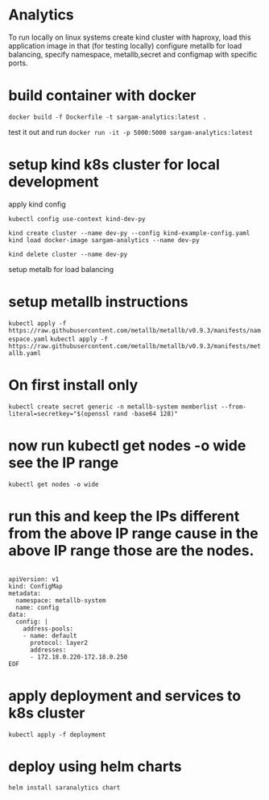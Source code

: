 Analytics
============


To run locally on linux systems 
create kind cluster with haproxy, load this application image in that (for testing locally)
configure metallb for load balancing, specify namespace, metallb,secret and configmap with specific ports.


# build container with docker

`docker build -f Dockerfile -t sargam-analytics:latest .`

test it out and run 
`docker run -it -p 5000:5000 sargam-analytics:latest`


setup kind k8s cluster for local development
=======================

apply kind config 

`kubectl config use-context kind-dev-py`

`kind create cluster --name dev-py --config kind-example-config.yaml`
`kind load docker-image sargam-analytics --name dev-py`

`kind delete cluster --name dev-py`

setup metalb for load balancing


# setup metallb instructions
`kubectl apply -f https://raw.githubusercontent.com/metallb/metallb/v0.9.3/manifests/namespace.yaml`
`kubectl apply -f https://raw.githubusercontent.com/metallb/metallb/v0.9.3/manifests/metallb.yaml`
# On first install only
`kubectl create secret generic -n metallb-system memberlist --from-literal=secretkey="$(openssl rand -base64 128)"`

# now run kubectl get nodes -o wide see the IP range
`kubectl get nodes -o wide`
# run this and keep the IPs different from the above IP range cause in the above IP range those are the nodes.

```cat <<EOF | kubectl create -f -                      

apiVersion: v1
kind: ConfigMap
metadata:
  namespace: metallb-system
  name: config
data:
  config: |
    address-pools:
    - name: default
      protocol: layer2
      addresses:
      - 172.18.0.220-172.18.0.250
EOF
```

# apply deployment and services to k8s cluster

`kubectl apply -f deployment`

# deploy using helm charts
`helm install saranalytics chart`
